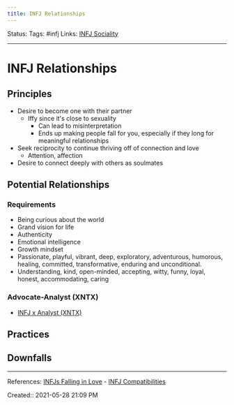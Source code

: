 ```yaml
---
title: INFJ Relationships
---
```

Status:
Tags: #infj
Links: [INFJ Sociality](out/infj-sociality.md)
___
# INFJ Relationships
## Principles
- Desire to become one with their partner
	- Iffy since it's close to sexuality
		- Can lead to misinterpretation
		- Ends up making people fall for you, especially if they long for meaningful relationships
- Seek reciprocity to continue thriving off of connection and love
	- Attention, affection
- Desire to connect deeply with others as soulmates

## Potential Relationships
### Requirements
- Being curious about the world
- Grand vision for life
- Authenticity
- Emotional intelligence
- Growth mindset
- Passionate, playful, vibrant, deep, exploratory, adventurous, humorous, healing, committed, transformative, enduring and unconditional.
- Understanding, kind, open-minded, accepting, witty, funny, loyal, honest, accommodating, caring
### Advocate-Analyst (XNTX)
- [INFJ x Analyst (XNTX)](out/infj-x-analyst-xntx.md)
## Practices

## Downfalls

___
References: [INFJs Falling in Love](https://introvertdear.com/news/7-confessions-about-falling-in-love-as-an-infj/) - [INFJ Compatibilities](https://www.truity.com/personality-type/INFJ/relationships)

Created:: 2021-05-28 21:09 PM